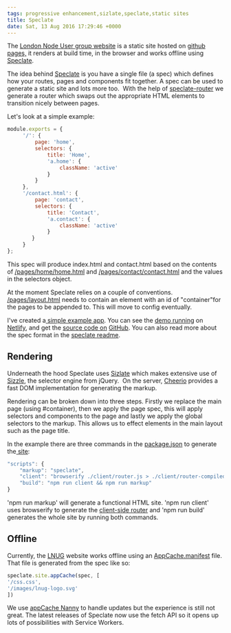 ```yaml
---
tags: progressive enhancement,sizlate,speclate,static sites
title: Speclate
date: Sat, 13 Aug 2016 17:29:46 +0000
---
```

The [London Node User group website](http://lnug.org) is a static site hosted on [github pages,](https://pages.github.com/) it renders at build time, in the browser and works offline using [Speclate](http://github.com/simonmcmanus/speclate).  
  
The idea behind [Speclate](https://github.com/simonmcmanus/speclate) is you have a single file (a spec) which defines how your routes, pages and components fit together. A spec can be used to generate a static site and lots more too.  With the help of [speclate-router](https://github.com/simonmcmanus/speclate-router) we generate a router which swaps out the appropriate HTML elements to transition nicely between pages.  
  
Let's look at a simple example:  
```js
module.exports = {  
     '/': {  
         page: 'home',  
         selectors: {  
             title: 'Home',  
             'a.home': {  
                 className: 'active'  
             }  
         }  
     },  
     '/contact.html': {  
         page: 'contact',  
         selectors: {  
             title: 'Contact',  
             'a.contact': {  
                 className: 'active'  
             }  
        }  
     }  
};
```
  
This spec will produce index.html and contact.html based on the contents of [/pages/home/home.html](https://github.com/simonmcmanus/speclate-example/blob/master/pages/home/home.html) and [/pages/contact/contact.html](https://github.com/simonmcmanus/speclate-example/blob/master/pages/contact/contact.html) and the values in the selectors object.  
  
At the moment Speclate relies on a couple of conventions. [/pages/layout.html](https://github.com/simonmcmanus/speclate-example/blob/master/pages/layout.html) needs to contain an element with an id of "container"for the pages to be appended to. This will move to config eventually.  
  
I've created a[ simple example app](https://github.com/simonmcmanus/speclate-example). You can see the [demo running](http://speclate-example.netlify.com/) on [Netlify](http://netlify.com), and get the [source code on](https://github.com/simonmcmanus/speclate-example) [GitHub](https://github.com/simonmcmanus/speclate-example). You can also read more about the spec format in the [speclate ](https://github.com/simonmcmanus/speclate)[readme](https://github.com/simonmcmanus/speclate).  

Rendering
---------

  
Underneath the hood Speclate uses [Sizlate](https://github.com/simonmcmanus/sizlate) which makes extensive use of [Sizzle](https://sizzlejs.com), the selector engine from jQuery.  On the server, [Cheerio](https://github.com/cheeriojs/cheerio) provides a fast DOM implementation for generating the markup.  
  
Rendering can be broken down into three steps. Firstly we replace the main page (using #container), then we apply the page spec, this will apply selectors and components to the page and lastly we apply the global selectors to the markup. This allows us to effect elements in the main layout such as the page title.  
  
In the example there are three commands in the [package.json](https://github.com/simonmcmanus/speclate-example/blob/master/package.json) to generate the[ site](http://speclate-example.netlify.com/):  
```js
"scripts": {
    "markup": "speclate",
    "client": "browserify ./client/router.js > ./client/router-compiled.js",
    "build": "npm run client && npm run markup"
}
```
  
'npm run markup' will generate a functional HTML site. 'npm run client' uses browserify to generate the [client-side router](https://github.com/simonmcmanus/speclate-example/blob/master/client/router.js) and 'npm run build' generates the whole site by running both commands.  

Offline
-------

  
Currently, the [LNUG](http://lnug.org) website works offline using an [AppCache.manifest](https://developer.mozilla.org/en-US/docs/Web/HTML/Using_the_application_cache) file. That file is generated from the spec like so:  
```js
speclate.site.appCache(spec, [  
'/css.css',  
'/images/lnug-logo.svg'  
])
```
  
We use [appCache Nanny](https://github.com/gr2m/appcache-nanny) to handle updates but the experience is still not great. The latest releases of Speclate now use the fetch API so it opens up lots of possibilities with Service Workers.
